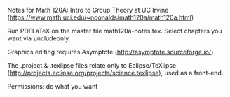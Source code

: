 Notes for Math 120A: Intro to Group Theory at UC Irvine (https://www.math.uci.edu/~ndonalds/math120a/math120a.html)

Run PDFLaTeX on the master file math120a-notes.tex. Select chapters you want via \includeonly

Graphics editing requires Asymptote (http://asymptote.sourceforge.io/)

The .project & .texlipse files relate only to Eclipse/TeXlipse (http://projects.eclipse.org/projects/science.texlipse), used as a front-end.

Permissions: do what you want